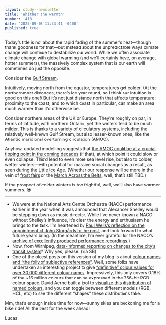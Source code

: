 ```yaml
---
layout: study--newsletter
title: 'Whither the warmth'
number: '418'
date: '2025-09-07 11:33:41 -0400'
published: true
---
```


Today’s title is not about the rapid fading of the summer’s heat—though thank goodness for that—but instead about the unpredictable ways climate change will continue to destabilize our world. While we often associate climate change with global warming (and we’ll certainly have, on average, hotter summers), the massively complex system that is our earth will sometimes do just the opposite.

Consider the [Gulf Stream](https://en.wikipedia.org/wiki/Gulf_Stream).

Intuitively, moving north from the equator, temperatures get colder. (At the northernmost distances, there’s ice year round, so I think our intuition is good on this one!) But it’s not just distance north that affects temperature: proximity to the coast, and to which coast in particular, can make an area much warmer than it’d otherwise be.

Consider northern areas of the UK or Europe. They’re roughly on par, in terms of latitude, with northern Ontario, yet the winters tend to be much milder. This is thanks to a variety of circulatory systems, including the relatively well-known Gulf Stream, but also lesser-known ones, like the Atlantic meridional overturning circulation (AMOC).

Anyhow, updated modelling suggests that [the AMOC could be at a crucial tipping point in the coming decades](https://www.theguardian.com/environment/2025/aug/28/collapse-critical-atlantic-current-amoc-no-longer-low-likelihood-study) (if that), at which point it could slow or even collapse. This’d lead to even more sea level rise, but also to colder, wetter winters—with potential for massive social changes as a result, as seen during the [Little Ice Age](https://en.wikipedia.org/wiki/Little_Ice_Age). (Whether our response will be more in the vein of [frost fairs](https://en.wikipedia.org/wiki/River_Thames_frost_fairs) or the [March Across the Belts](https://en.wikipedia.org/wiki/March_Across_the_Belts), well, that’s still TBD.)

If the prospect of colder winters is too frightful, well, we’ll also have warmer summers. 😎

***

- We were at the National Arts Centre Orchestra (NACO) performance earlier in the year when it was announced that Alexander Shelley would be stepping down as music director. While I’ve never known a NACO without Shelley’s influence, it’s clear the energy and enthusiasm he brings to the task. I’m heartened by [Paul Wells’s reflection on the appointment of John Storgårds to the post](https://paulwells.substack.com/p/welcome-jontte), and look forward to what future years bring. (In the meantime, I’m ever grateful for the NACO’s [archive of excellently produced performance recordings](https://nac-cna.ca/en/video/series/naco-live-concerts-ocna).)
- Now, from Winnipeg, [data-informed reporting on changes to the city’s transit system](https://thenarwhal.ca/winnipeg-transit-overhaul-analysis/)? Why yes, please. (via SB)
- One of the oldest posts on this version of my blog is about [colour names and “the folly of subjective references”](https://lucascherkewski.com/study/named-colours/). Well, some folks have undertaken an interesting project to give [“definitive” colour values for over 30,000 different colour names](https://meodai.github.io/color-names/). Impressively, this only covers 0.18% of the ~16 million colours that can be expressed in the 256-bit RGB colour space. David Aerne built a  tool to [visualize this distribution of named colours](https://codepen.io/meodai/full/zdgXJj/), and you can toggle between different models (RGB, HCL, etc) to see the different “shapes” these distributions take.

Mm, that’s enough inside time for now—sunny skies are beckoning me for a bike ride! All the best for the week ahead!

Lucas